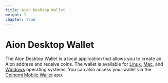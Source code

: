 ```yaml
---
title: Aion Desktop Wallet
weight: 1
chapter: true
---
```


# Aion Desktop Wallet

The Aion Desktop Wallet is a local application that allows you to create an Aion address and receive coins. The wallet is available for [Linux](install-the-aion-desktop-wallet/#section-linux), [Mac](install-the-aion-desktop-wallet/#section-mac), and [Windows](install-the-aion-desktop-wallet/#section-windows) operating systems. You can also access your wallet via the [Coinomi Mobile Wallet](https://www.coinomi.com/) app.